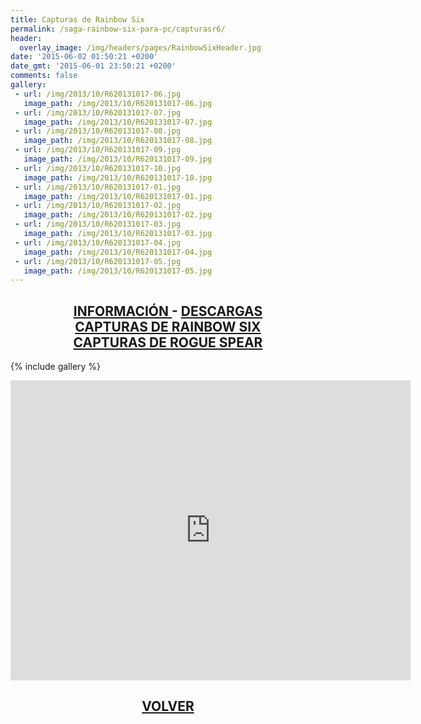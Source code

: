 ```yaml
---
title: Capturas de Rainbow Six
permalink: /saga-rainbow-six-para-pc/capturasr6/
header:
  overlay_image: /img/headers/pages/RainbowSixHeader.jpg
date: '2015-06-02 01:50:21 +0200'
date_gmt: '2015-06-01 23:50:21 +0200'
comments: false
gallery:
 - url: /img/2013/10/R620131017-06.jpg
   image_path: /img/2013/10/R620131017-06.jpg
 - url: /img/2013/10/R620131017-07.jpg
   image_path: /img/2013/10/R620131017-07.jpg
 - url: /img/2013/10/R620131017-08.jpg
   image_path: /img/2013/10/R620131017-08.jpg
 - url: /img/2013/10/R620131017-09.jpg
   image_path: /img/2013/10/R620131017-09.jpg
 - url: /img/2013/10/R620131017-10.jpg
   image_path: /img/2013/10/R620131017-10.jpg
 - url: /img/2013/10/R620131017-01.jpg
   image_path: /img/2013/10/R620131017-01.jpg
 - url: /img/2013/10/R620131017-02.jpg
   image_path: /img/2013/10/R620131017-02.jpg
 - url: /img/2013/10/R620131017-03.jpg
   image_path: /img/2013/10/R620131017-03.jpg
 - url: /img/2013/10/R620131017-04.jpg
   image_path: /img/2013/10/R620131017-04.jpg
 - url: /img/2013/10/R620131017-05.jpg
   image_path: /img/2013/10/R620131017-05.jpg
---
```

<h2 style="text-align: center;"><strong><a href="/saga-rainbow-six-para-pc/informacion/">INFORMACIÓN </a>- <a href="/saga-rainbow-six-para-pc/descargar/">DESCARGAS</a><br>
<a href="/saga-rainbow-six-para-pc/capturasr6/">CAPTURAS DE RAINBOW SIX</a><br>
<a href="/saga-rainbow-six-para-pc/capturasrogue/">CAPTURAS DE ROGUE SPEAR</a></strong></h2>

{% include gallery %}

<center><iframe width="640" height="480" src="https://www.youtube-nocookie.com/embed/tByfu3q1QMc?rel=0" frameborder="0" allow="accelerometer; autoplay; encrypted-media; gyroscope; picture-in-picture" allowfullscreen></iframe></center>

<h2 style="text-align: center;"><a href="/saga-rainbow-six-para-pc/"><strong>VOLVER</strong></a></h2>
